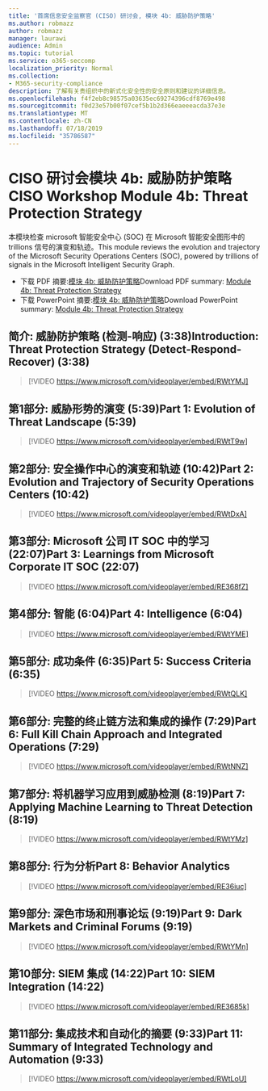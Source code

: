 ```yaml
---
title: '首席信息安全监察官 (CISO) 研讨会, 模块 4b: 威胁防护策略'
ms.author: robmazz
author: robmazz
manager: laurawi
audience: Admin
ms.topic: tutorial
ms.service: o365-seccomp
localization_priority: Normal
ms.collection:
- M365-security-compliance
description: 了解有关贵组织中的新式化安全性的安全原则和建议的详细信息。
ms.openlocfilehash: f4f2eb8c98575a03635ec69274396cdf8769e498
ms.sourcegitcommit: f0d23e57b00f07cef5b1b2d366eaeeeacda37e3e
ms.translationtype: MT
ms.contentlocale: zh-CN
ms.lasthandoff: 07/18/2019
ms.locfileid: "35786587"
---
```

# <a name="ciso-workshop-module-4b-threat-protection-strategy"></a><span data-ttu-id="a09ca-103">CISO 研讨会模块 4b: 威胁防护策略</span><span class="sxs-lookup"><span data-stu-id="a09ca-103">CISO Workshop Module 4b: Threat Protection Strategy</span></span> 

<span data-ttu-id="a09ca-104">本模块检查 microsoft 智能安全中心 (SOC) 在 Microsoft 智能安全图形中的 trillions 信号的演变和轨迹。</span><span class="sxs-lookup"><span data-stu-id="a09ca-104">This module reviews the evolution and trajectory of the Microsoft Security Operations Centers (SOC), powered by trillions of signals in the Microsoft Intelligent Security Graph.</span></span>

- <span data-ttu-id="a09ca-105">下载 PDF 摘要:[模块 4b: 威胁防护策略](media/ciso-workshop-4b-threat-protection-strategy.pdf)</span><span class="sxs-lookup"><span data-stu-id="a09ca-105">Download PDF summary: [Module 4b: Threat Protection Strategy](media/ciso-workshop-4b-threat-protection-strategy.pdf)</span></span>
- <span data-ttu-id="a09ca-106">下载 PowerPoint 摘要:[模块 4b: 威胁防护策略](https://docs.microsoft.com/office365/securitycompliance/media/ciso-workshop-4b-threat-protection-strategy.pptx)</span><span class="sxs-lookup"><span data-stu-id="a09ca-106">Download PowerPoint summary: [Module 4b: Threat Protection Strategy](https://docs.microsoft.com/office365/securitycompliance/media/ciso-workshop-4b-threat-protection-strategy.pptx)</span></span>

## <a name="introduction-threat-protection-strategy-detect-respond-recover-338"></a><span data-ttu-id="a09ca-107">简介: 威胁防护策略 (检测-响应) (3:38)</span><span class="sxs-lookup"><span data-stu-id="a09ca-107">Introduction: Threat Protection Strategy (Detect-Respond-Recover) (3:38)</span></span>

> [!VIDEO https://www.microsoft.com/videoplayer/embed/RWtYMJ]

## <a name="part-1-evolution-of-threat-landscape-539"></a><span data-ttu-id="a09ca-108">第1部分: 威胁形势的演变 (5:39)</span><span class="sxs-lookup"><span data-stu-id="a09ca-108">Part 1: Evolution of Threat Landscape (5:39)</span></span>

> [!VIDEO https://www.microsoft.com/videoplayer/embed/RWtT9w]

## <a name="part-2-evolution-and-trajectory-of-security-operations-centers-1042"></a><span data-ttu-id="a09ca-109">第2部分: 安全操作中心的演变和轨迹 (10:42)</span><span class="sxs-lookup"><span data-stu-id="a09ca-109">Part 2: Evolution and Trajectory of Security Operations Centers (10:42)</span></span>

> [!VIDEO https://www.microsoft.com/videoplayer/embed/RWtDxA]

## <a name="part-3-learnings-from-microsoft-corporate-it-soc-2207"></a><span data-ttu-id="a09ca-110">第3部分: Microsoft 公司 IT SOC 中的学习 (22:07)</span><span class="sxs-lookup"><span data-stu-id="a09ca-110">Part 3: Learnings from Microsoft Corporate IT SOC (22:07)</span></span>

> [!VIDEO https://www.microsoft.com/videoplayer/embed/RE368fZ]

## <a name="part-4-intelligence-604"></a><span data-ttu-id="a09ca-111">第4部分: 智能 (6:04)</span><span class="sxs-lookup"><span data-stu-id="a09ca-111">Part 4: Intelligence (6:04)</span></span>

> [!VIDEO https://www.microsoft.com/videoplayer/embed/RWtYME]

## <a name="part-5-success-criteria-635"></a><span data-ttu-id="a09ca-112">第5部分: 成功条件 (6:35)</span><span class="sxs-lookup"><span data-stu-id="a09ca-112">Part 5: Success Criteria (6:35)</span></span>

> [!VIDEO https://www.microsoft.com/videoplayer/embed/RWtQLK]

## <a name="part-6-full-kill-chain-approach-and-integrated-operations-729"></a><span data-ttu-id="a09ca-113">第6部分: 完整的终止链方法和集成的操作 (7:29)</span><span class="sxs-lookup"><span data-stu-id="a09ca-113">Part 6: Full Kill Chain Approach and Integrated Operations (7:29)</span></span>

> [!VIDEO https://www.microsoft.com/videoplayer/embed/RWtNNZ]

## <a name="part-7-applying-machine-learning-to-threat-detection-819"></a><span data-ttu-id="a09ca-114">第7部分: 将机器学习应用到威胁检测 (8:19)</span><span class="sxs-lookup"><span data-stu-id="a09ca-114">Part 7: Applying Machine Learning to Threat Detection (8:19)</span></span>

> [!VIDEO https://www.microsoft.com/videoplayer/embed/RWtYMz]

## <a name="part-8-behavior-analytics"></a><span data-ttu-id="a09ca-115">第8部分: 行为分析</span><span class="sxs-lookup"><span data-stu-id="a09ca-115">Part 8: Behavior Analytics</span></span>

> [!VIDEO https://www.microsoft.com/videoplayer/embed/RE36iuc]

## <a name="part-9-dark-markets-and-criminal-forums-919"></a><span data-ttu-id="a09ca-116">第9部分: 深色市场和刑事论坛 (9:19)</span><span class="sxs-lookup"><span data-stu-id="a09ca-116">Part 9: Dark Markets and Criminal Forums (9:19)</span></span>

> [!VIDEO https://www.microsoft.com/videoplayer/embed/RWtYMn]

## <a name="part-10-siem-integration-1422"></a><span data-ttu-id="a09ca-117">第10部分: SIEM 集成 (14:22)</span><span class="sxs-lookup"><span data-stu-id="a09ca-117">Part 10: SIEM Integration (14:22)</span></span>

> [!VIDEO https://www.microsoft.com/videoplayer/embed/RE3685k]

## <a name="part-11-summary-of-integrated-technology-and-automation-933"></a><span data-ttu-id="a09ca-118">第11部分: 集成技术和自动化的摘要 (9:33)</span><span class="sxs-lookup"><span data-stu-id="a09ca-118">Part 11: Summary of Integrated Technology and Automation (9:33)</span></span>

> [!VIDEO https://www.microsoft.com/videoplayer/embed/RWtLoU]
